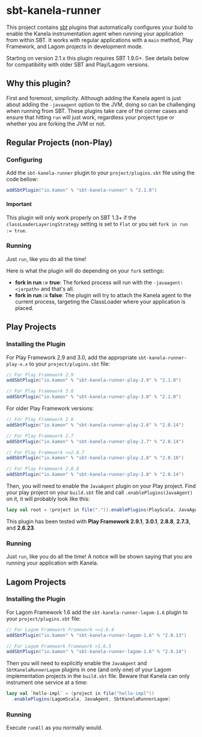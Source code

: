 sbt-kanela-runner
=========

This project contains [sbt] plugins that automatically configures your build to enable the Kanela instrumentation agent 
when running your application from within SBT. It works with regular applications with a `main` method, Play Framework, 
and Lagom projects in development mode.

Starting on version 2.1.x this plugin requires SBT 1.9.0+. See details below for compatibility with older SBT and 
Play/Lagom versions.


## Why this plugin?

First and foremost, simplicity. Although adding the Kanela agent is just about adding the `-javaagent` option to the JVM,
doing so can be challenging when running from SBT. These plugins take care of the corner cases and ensure that hitting
`run` will just work, regardless your project type or whether you are forking the JVM or not.


## Regular Projects (non-Play)

### Configuring

Add the `sbt-kanela-runner` plugin to your `project/plugins.sbt` file using the code bellow:

```scala
addSbtPlugin("io.kamon" % "sbt-kanela-runner" % "2.1.0")
```

#### Important
This plugin will only work properly on SBT 1.3+ if the `classLoaderLayeringStrategy` setting is set to `Flat` or you set
`fork in run := true`. 

### Running

Just `run`, like you do all the time!

Here is what the plugin will do depending on your `fork` settings:
* **fork in run := true**: The forked process will run with the `-javaagent:<jarpath>` and that's all.
* **fork in run := false**: The plugin will try to attach the Kanela agent to the current process, targeting the
ClassLoader where your application is placed.


## Play Projects

### Installing the Plugin 

For Play Framework 2.9 and 3.0, add the appropriate `sbt-kanela-runner-play-x.x` to your `project/plugins.sbt` file:

```scala
// For Play Framework 2.9
addSbtPlugin("io.kamon" % "sbt-kanela-runner-play-2.9" % "2.1.0")

// For Play Framework 3.0
addSbtPlugin("io.kamon" % "sbt-kanela-runner-play-3.0" % "2.1.0")
```

For older Play Framework versions:

```scala
// For Play Framework 2.6
addSbtPlugin("io.kamon" % "sbt-kanela-runner-play-2.6" % "2.0.14")

// For Play Framework 2.7
addSbtPlugin("io.kamon" % "sbt-kanela-runner-play-2.7" % "2.0.14")

// For Play Framework <=2.8.7
addSbtPlugin("io.kamon" % "sbt-kanela-runner-play-2.8" % "2.0.10")

// For Play Framework 2.8.8
addSbtPlugin("io.kamon" % "sbt-kanela-runner-play-2.8" % "2.0.14")
```

Then, you will need to enable the `JavaAgent` plugin on your Play project. Find your play project on your `build.sbt`
file and call `.enablePlugins(JavaAgent)` on it, it will probably look like this:

```scala
lazy val root = (project in file(".")).enablePlugins(PlayScala, JavaAgent)
```

This plugin has been tested with **Play Framework 2.9.1**, **3.0.1**, **2.8.8**, **2.7.3**, and **2.6.23**.

### Running

Just `run`, like you do all the time! A notice will be shown saying that you are running your application with Kanela.


## Lagom Projects

### Installing the Plugin

For Lagom Framework 1.6 add the `sbt-kanela-runner-lagom-1.6` plugin to your `project/plugins.sbt` file:

```scala
// For Lagom Framework Framework <=1.6.4
addSbtPlugin("io.kamon" % "sbt-kanela-runner-lagom-1.6" % "2.0.13")

// For Lagom Framework Framework >1.6.5
addSbtPlugin("io.kamon" % "sbt-kanela-runner-lagom-1.6" % "2.0.14")
```

Then you will need to explicitly enable the `JavaAgent` and `SbtKanelaRunnerLagom` plugins in one (and only one) of your 
Lagom implementation projects in the `build.sbt` file. Beware that Kanela can only instrument one service at a time:

```scala
lazy val `hello-impl` = (project in file("hello-impl"))
  .enablePlugins(LagomScala, JavaAgent, SbtKanelaRunnerLagom)
```

### Running
Execute `runAll` as you normally would.

[sbt]: https://github.com/sbt/sbt
[play]: https://www.playframework.com
